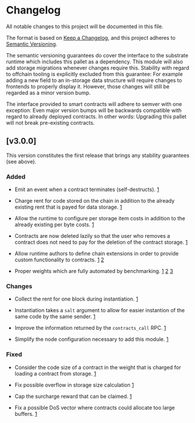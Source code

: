 # Changelog

All notable changes to this project will be documented in this file.

The format is based on [Keep a Changelog](https://keepachangelog.com/en/1.0.0/),
and this project adheres to [Semantic Versioning](https://semver.org/spec/v2.0.0.html).

The semantic versioning guarantees do cover the interface to the substrate runtime which
includes this pallet as a dependency. This module will also add storage migrations whenever
changes require this. Stability with regard to offchain tooling is explicitly excluded from
this guarantee: For example adding a new field to an in-storage data structure will require
changes to frontends to properly display it. However, those changes will still be regarded
as a minor version bump.

The interface provided to smart contracts will adhere to semver with one exception: Even
major version bumps will be backwards compatible with regard to already deployed contracts.
In other words: Upgrading this pallet will not break pre-existing contracts.

## [v3.0.0]

This version constitutes the first release that brings any stability guarantees (see above).

### Added

- Emit an event when a contract terminates (self-destructs).
[1](https://github.com/paritytech/substrate/pull/8014)

- Charge rent for code stored on the chain in addition to the already existing
rent that is payed for data storage.
[1](https://github.com/paritytech/substrate/pull/7935)

- Allow the runtime to configure per storage item costs in addition
to the already existing per byte costs.
[1](https://github.com/paritytech/substrate/pull/7819)

- Contracts are now deleted lazily so that the user who removes a contract
does not need to pay for the deletion of the contract storage.
[1](https://github.com/paritytech/substrate/pull/7740)

- Allow runtime authors to define chain extensions in order to provide custom
functionality to contracts.
[1](https://github.com/paritytech/substrate/pull/7548)
[2](https://github.com/paritytech/substrate/pull/8003)

- Proper weights which are fully automated by benchmarking.
[1](https://github.com/paritytech/substrate/pull/6715)
[2](https://github.com/paritytech/substrate/pull/7017)
[3](https://github.com/paritytech/substrate/pull/7361)

### Changes

- Collect the rent for one block during instantiation.
[1](https://github.com/paritytech/substrate/pull/7847)

- Instantiation takes a `salt` argument to allow for easier instantion of the
same code by the same sender.
[1](https://github.com/paritytech/substrate/pull/7482)

- Improve the information returned by the `contracts_call` RPC.
[1](https://github.com/paritytech/substrate/pull/7468)

- Simplify the node configuration necessary to add this module.
[1](https://github.com/paritytech/substrate/pull/7409)

### Fixed

- Consider the code size of a contract in the weight that is charged for
loading a contract from storage.
[1](https://github.com/paritytech/substrate/pull/8086)

- Fix possible overflow in storage size calculation
[1](https://github.com/paritytech/substrate/pull/7885)

- Cap the surcharge reward that can be claimed.
[1](https://github.com/paritytech/substrate/pull/7870)

- Fix a possible DoS vector where contracts could allocate too large buffers.
[1](https://github.com/paritytech/substrate/pull/7818)

